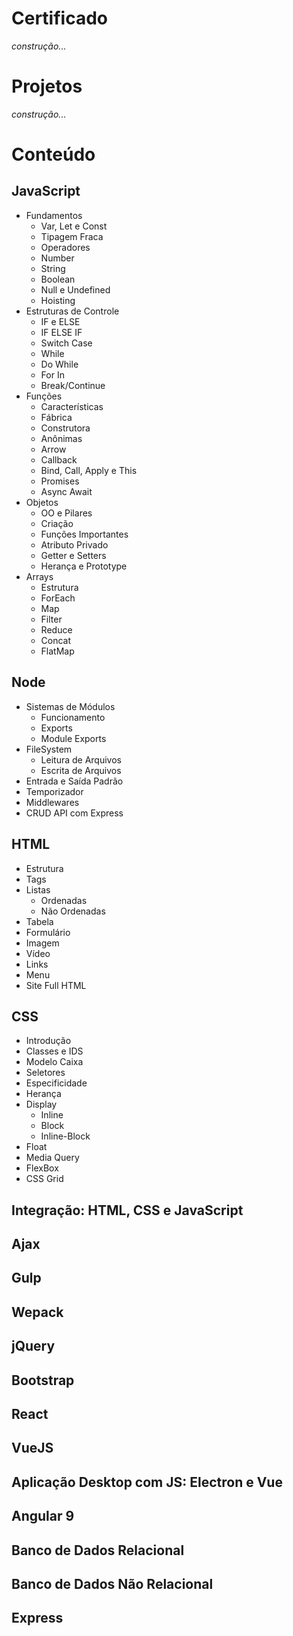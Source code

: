 # Certificado

*construção...*

# Projetos

*construção...*

# Conteúdo

## JavaScript

- Fundamentos
  - Var, Let e Const
  - Tipagem Fraca
  - Operadores
  - Number
  - String
  - Boolean
  - Null e Undefined
  - Hoisting
- Estruturas de Controle
  - IF e ELSE
  - IF ELSE IF
  - Switch Case
  - While
  - Do While
  - For In
  - Break/Continue
- Funções
  - Características
  - Fábrica
  - Construtora
  - Anônimas
  - Arrow
  - Callback
  - Bind, Call, Apply e This
  - Promises
  - Async Await
- Objetos
  - OO e Pilares
  - Criação
  - Funções Importantes
  - Atributo Privado
  - Getter e Setters
  - Herança e Prototype
- Arrays
  - Estrutura
  - ForEach
  - Map
  - Filter
  - Reduce
  - Concat
  - FlatMap

## Node

* Sistemas de Módulos
  * Funcionamento
  * Exports
  * Module Exports
* FileSystem
  * Leitura de Arquivos
  * Escrita de Arquivos
* Entrada e Saída Padrão
* Temporizador
* Middlewares
* CRUD API com Express

## HTML

* Estrutura
* Tags
* Listas
  * Ordenadas
  * Não Ordenadas
* Tabela
* Formulário
* Imagem
* Vídeo
* Links
* Menu
* Site Full HTML

## CSS

* Introdução
* Classes e IDS
* Modelo Caixa
* Seletores
* Especificidade
* Herança
* Display
  * Inline
  * Block
  * Inline-Block
* Float
* Media Query
* FlexBox
* CSS Grid

## Integração: HTML, CSS e JavaScript

## Ajax

## Gulp

## Wepack

## jQuery

## Bootstrap

## React

## VueJS

## Aplicação Desktop com JS: Electron e Vue

## Angular 9

## Banco de Dados Relacional

## Banco de Dados Não Relacional

## Express

